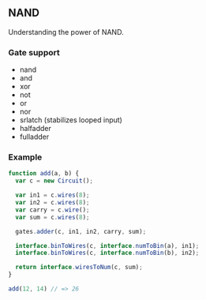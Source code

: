 ## NAND

Understanding the power of NAND.

### Gate support

- nand
- and
- xor
- not
- or
- nor
- srlatch (stabilizes looped input)
- halfadder
- fulladder

### Example

```javascript
function add(a, b) {
  var c = new Circuit();

  var in1 = c.wires(8);
  var in2 = c.wires(8);
  var carry = c.wire();
  var sum = c.wires(8);

  gates.adder(c, in1, in2, carry, sum);

  interface.binToWires(c, interface.numToBin(a), in1);
  interface.binToWires(c, interface.numToBin(b), in2);

  return interface.wiresToNum(c, sum);
}

add(12, 14) // => 26
```
